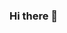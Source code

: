 ### Hi there 👋

<!--
**Pancham1603/Pancham1603** is a ✨ _special_ ✨ repository because its `README.md` (this file) appears on your GitHub profile.

Here are some ideas to get you started:

- 🌱 I’m currently learning ...Django
- 🎓 Studying PCM :/ , Computer Science and Computer programming 
- 🤔 Enthusiast in learning new frameworks 0_0
- 😄 Pronouns: ...He/Him
- ⚡ Fun fact: ...Brrrrrrrrrrr
- - 📫 How to reach me: ...[pancham1603@gmail.com](mailto:pancham1603@gmail.com)

<br>

<img align="center" src="https://github-readme-stats.vercel.app/api?username=Pancham1603&include_all_commits=true&count_private=true&show_icons=true&line_height=20&title_color=7A7ADB&icon_color=2234AE&text_color=D3D3D3&bg_color=0,000000,130F40" alt="Pancham1603's Github Stats">

</br>

<br>

[![Top Langs](https://github-readme-stats.vercel.app/api/top-langs/?username=4RCAN3&layout=compact&text_color=daf7dc&bg_color=151515)](https://github.com/4RCAN3/github-readme-stats)

</br>

